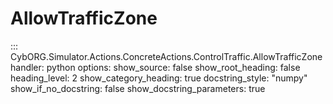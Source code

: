 # AllowTrafficZone

::: CybORG.Simulator.Actions.ConcreteActions.ControlTraffic.AllowTrafficZone
    handler: python
    options:
        show_source: false
        show_root_heading: false
        heading_level: 2
        show_category_heading: true
        docstring_style: "numpy"
        show_if_no_docstring: false
        show_docstring_parameters: true